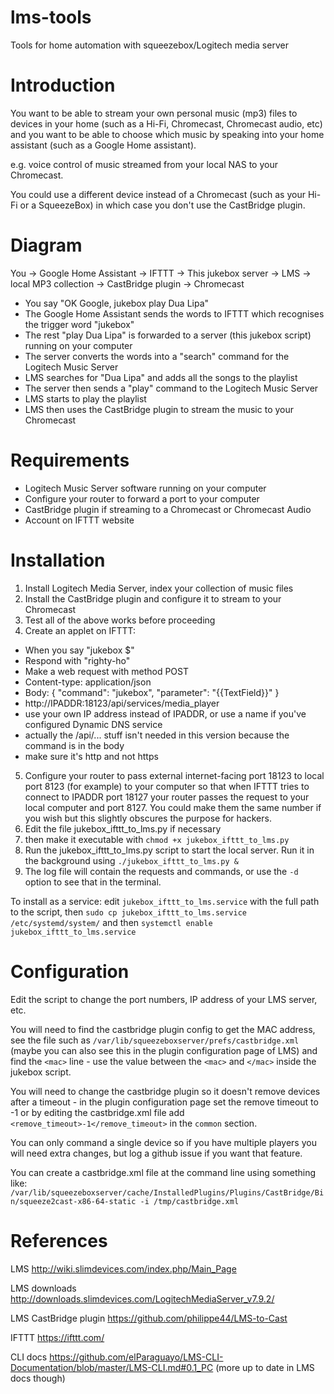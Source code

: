 # lms-tools
Tools for home automation with squeezebox/Logitech media server

# Introduction

You want to be able to stream your own personal music (mp3) files to devices in your home
(such as a Hi-Fi, Chromecast, Chromecast audio, etc) and you want to be able to choose
which music by speaking into your home assistant (such as a Google Home assistant).

e.g. voice control of music streamed from your local NAS to your Chromecast.

You could use a different device instead of a Chromecast (such as your Hi-Fi or a SqueezeBox) in which case you don't use the CastBridge plugin.

# Diagram

You -> Google Home Assistant -> IFTTT -> This jukebox server -> LMS -> local MP3 collection -> CastBridge plugin -> Chromecast

* You say "OK Google, jukebox play Dua Lipa"
* The Google Home Assistant sends the words to IFTTT which recognises the trigger word "jukebox"
* The rest "play Dua Lipa" is forwarded to a server (this jukebox script) running on your computer
* The server converts the words into a "search" command for the Logitech Music Server
* LMS searches for "Dua Lipa" and adds all the songs to the playlist
* The server then sends a "play" command to the Logitech Music Server
* LMS starts to play the playlist
* LMS then uses the CastBridge plugin to stream the music to your Chromecast

# Requirements

* Logitech Music Server software running on your computer
* Configure your router to forward a port to your computer
* CastBridge plugin if streaming to a Chromecast or Chromecast Audio
* Account on IFTTT website

# Installation

1. Install Logitech Media Server, index your collection of music files
2. Install the CastBridge plugin and configure it to stream to your Chromecast
3. Test all of the above works before proceeding
4. Create an applet on IFTTT:
 * When you say "jukebox $"
 * Respond with "righty-ho"
 * Make a web request with method POST
 * Content-type: application/json
 * Body: { "command": "jukebox", "parameter": "{{TextField}}" }
 * http://IPADDR:18123/api/services/media_player
 * use your own IP address instead of IPADDR, or use a name if you've configured Dynamic DNS service
 * actually the /api/... stuff isn't needed in this version because the command is in the body
 * make sure it's http and not https
5. Configure your router to pass external internet-facing port 18123 to local port 8123 (for example) to your computer so that when IFTTT tries to connect to IPADDR port 18127 your router passes the request to your local computer and port 8127. You could make them the same number if you wish but this slightly obscures the purpose for hackers.
6. Edit the file jukebox_ifttt_to_lms.py if necessary
7. then make it executable with `chmod +x jukebox_ifttt_to_lms.py`
8. Run the jukebox_ifttt_to_lms.py script to start the local server. Run it in the background using `./jukebox_ifttt_to_lms.py &`
9. The log file will contain the requests and commands, or use the `-d` option to see that in the terminal.

To install as a service: edit `jukebox_ifttt_to_lms.service` with the full path to the script, then
`sudo cp jukebox_ifttt_to_lms.service /etc/systemd/system/` and then `systemctl enable jukebox_ifttt_to_lms.service`

# Configuration

Edit the script to change the port numbers, IP address of your LMS server, etc.

You will need to find the castbridge plugin config to get the MAC address, see the file such as `/var/lib/squeezeboxserver/prefs/castbridge.xml` (maybe you can also see this in the plugin configuration page of LMS) and find the `<mac>` line - use the value between the `<mac>` and `</mac>` inside the jukebox script.

You will need to change the castbridge plugin so it doesn't remove devices after a timeout - in the plugin configuration page set the remove timeout to -1 or by editing the castbridge.xml file add `<remove_timeout>-1</remove_timeout>` in the `common` section.

You can only command a single device so if you have multiple players you will need extra changes, but log a github issue if you want that feature.

You can create a castbridge.xml file at the command line using something like: `/var/lib/squeezeboxserver/cache/InstalledPlugins/Plugins/CastBridge/Bin/squeeze2cast-x86-64-static -i /tmp/castbridge.xml`

# References

LMS http://wiki.slimdevices.com/index.php/Main_Page

LMS downloads http://downloads.slimdevices.com/LogitechMediaServer_v7.9.2/

LMS CastBridge plugin https://github.com/philippe44/LMS-to-Cast

IFTTT https://ifttt.com/

CLI docs https://github.com/elParaguayo/LMS-CLI-Documentation/blob/master/LMS-CLI.md#0.1_PC
(more up to date in LMS docs though)
